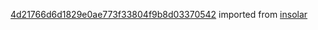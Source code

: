 [4d21766d6d1829e0ae773f33804f9b8d03370542](https://github.com/insolar/insolar/commit/4d21766d6d1829e0ae773f33804f9b8d03370542) imported from [insolar](https://github.com/insolar/insolar)
